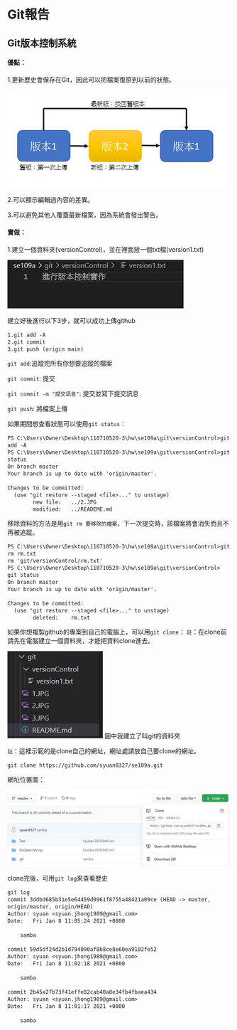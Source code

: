 # Git報告

## Git版本控制系統
#### 優點：

1.更新歷史會保存在Git，因此可以把檔案復原到以前的狀態。

<img src='https://github.com/syuan0327/se109a/blob/master/git/1.JPG'>

2.可以顯示編輯過內容的差異。

3.可以避免其他人覆蓋最新檔案，因為系統會發出警告。

#### 實做：

1.建立一個資料夾(versionControl)，並在裡面放一個txt檔(version1.txt)

<img src='https://github.com/syuan0327/se109a/blob/master/git/2.JPG'>

建立好後進行以下3步，就可以成功上傳github
```
1.git add -A
2.git commit 
3.git push (origin main)
```
`git add`:追蹤完所有你想要追蹤的檔案

`git commit`: 提交

`git commit -m "提交訊息"`: 提交並寫下提交訊息

`git push`: 將檔案上傳

如果期間想查看狀態可以使用`git status`：
```
PS C:\Users\Owner\Desktop\110710520-3\hw\se109a\git\versionControl>git add -A
PS C:\Users\Owner\Desktop\110710520-3\hw\se109a\git\versionControl>git status
On branch master
Your branch is up to date with 'origin/master'.

Changes to be committed:
  (use "git restore --staged <file>..." to unstage)
        new file:   ../2.JPG
        modified:   ../READEME.md
```
移除資料的方法是用`git rm 要移除的檔案`，下一次提交時，該檔案將會消失而且不再被追蹤。
```
PS C:\Users\Owner\Desktop\110710520-3\hw\se109a\git\versionControl>git rm rm.txt        
rm 'git/versionControl/rm.txt'
PS C:\Users\Owner\Desktop\110710520-3\hw\se109a\git\versionControl> git status
On branch master
Your branch is up to date with 'origin/master'.

Changes to be committed:
  (use "git restore --staged <file>..." to unstage)
        deleted:    rm.txt
```
如果你想複製github的專案到自己的電腦上，可以用`git clone`：
`註`：在clone前請先在電腦建立一個資料夾，才能把資料clone進去。

<img src='https://github.com/syuan0327/se109a/blob/master/git/4.JPG'>
圖中我建立了叫git的資料夾

`註`：這裡示範的是clone自己的網址，網址處請放自己要clone的網址。
```
git clone https://github.com/syuan0327/se109a.git
```
網址位置圖：

<img src='https://github.com/syuan0327/se109a/blob/master/git/3.JPG'>

clone完後，可用`git log`來查看歷史
```
git log
commit 3ddbd685b31e5e64459d0961f8755a48421a09ce (HEAD -> master, origin/master, origin/HEAD)
Author: syuan <syuan.jhong1989@gmail.com>
Date:   Fri Jan 8 11:05:24 2021 +0800

    samba

commit 59d5df24d2b1d794090af8b8ce8e60ea9102fe52
Author: syuan <syuan.jhong1989@gmail.com>
Date:   Fri Jan 8 11:02:18 2021 +0800

    samba

commit 2b45a27b73f41effe82cab40a8e34fb4fbaea434
Author: syuan <syuan.jhong1989@gmail.com>
Date:   Fri Jan 8 11:01:17 2021 +0800

    samba

```